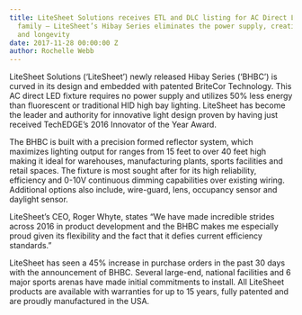 ```yaml
---
title: LiteSheet Solutions receives ETL and DLC listing for AC Direct LED HiBay lighting
  family – LiteSheet’s Hibay Series eliminates the power supply, creating higher reliability
  and longevity
date: 2017-11-28 00:00:00 Z
author: Rochelle Webb
---
```


LiteSheet Solutions (‘LiteSheet’) newly released Hibay Series (‘BHBC’) is curved in its design and embedded with patented BriteCor Technology. This AC direct LED fixture requires no power supply and utilizes 50% less energy than fluorescent or traditional HID high bay lighting. LiteSheet has become the leader and authority for innovative light design proven by having just received TechEDGE’s 2016 Innovator of the Year Award.

The BHBC is built with a precision formed reflector system, which maximizes lighting output for ranges from 15 feet to over 40 feet high making it ideal for warehouses, manufacturing plants, sports facilities and retail spaces. The fixture is most sought after for its high reliability, efficiency and 0-10V continuous dimming capabilities over existing wiring. Additional options also include, wire-guard, lens, occupancy sensor and daylight sensor.

LiteSheet’s CEO, Roger Whyte, states “We have made incredible strides across 2016 in product development and the BHBC makes me especially proud given its flexibility and the fact that it defies current efficiency standards.”

LiteSheet has seen a 45% increase in purchase orders in the past 30 days with the announcement of BHBC. Several large-end, national facilities and 6 major sports arenas have made initial commitments to install. All LiteSheet products are available with warranties for up to 15 years, fully patented and are proudly manufactured in the USA.